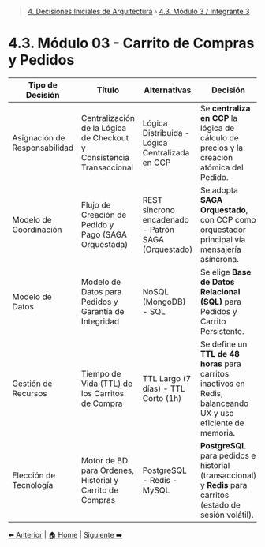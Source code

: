 > [4. Decisiones Iniciales de Arquitectura](../4.md) › [4.3. Módulo 3 / Integrante 3](4.3.md)

# 4.3. Módulo 03 - Carrito de Compras y Pedidos

| Tipo de Decisión              | Título                                                           | Alternativas                                                                                                                                     | Decisión                                                                                                         |
|--------------------------------|------------------------------------------------------------------|--------------------------------------------------------------------------------------------------------------------------------------------------|------------------------------------------------------------------------------------------------------------------|
| Asignación de Responsabilidad  | Centralización de la Lógica de Checkout y Consistencia Transaccional | Lógica Distribuida - Lógica Centralizada en CCP | Se **centraliza en CCP** la lógica de cálculo de precios y la creación atómica del Pedido.                        |
| Modelo de Coordinación         | Flujo de Creación de Pedido y Pago (SAGA Orquestada)             | REST síncrono encadenado - Patrón SAGA (Orquestado) | Se adopta **SAGA Orquestado**, con CCP como orquestador principal vía mensajería asíncrona.                       |
| Modelo de Datos                | Modelo de Datos para Pedidos y Garantía de Integridad            | NoSQL (MongoDB) - SQL             | Se elige **Base de Datos Relacional (SQL)** para Pedidos y Carrito Persistente.                                   |
| Gestión de Recursos            | Tiempo de Vida (TTL) de los Carritos de Compra                   | TTL Largo (7 días) - TTL Corto (1h)                               | Se define un **TTL de 48 horas** para carritos inactivos en Redis, balanceando UX y uso eficiente de memoria.     |
| Elección de Tecnología         | Motor de BD para Órdenes, Historial y Carrito de Compras         | PostgreSQL - Redis - MySQL        | **PostgreSQL** para pedidos e historial (transaccional) y **Redis** para carritos (estado de sesión volátil).     |

[⬅️ Anterior](../4.2/4.2.md) | [🏠 Home](../../README.md) | [Siguiente ➡️](../4.4/4.4.md)